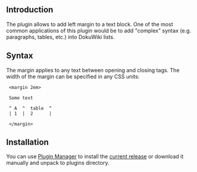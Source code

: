 ## Introduction ##

The plugin allows to add left margin to a text block. One of the most common applications of this plugin would be to add "complex" syntax (e.g. paragraphs, tables, etc.) into DokuWiki lists.


## Syntax ##

The margin applies to any text between opening and closing tags. The width of the margin can be specified in any CSS units:

```
 <margin 2em>

 Some text

 ^ A  ^  table  ^
 | 1  |  2      |

 </margin>
```


## Installation ##

You can use [Plugin Manager](http://www.dokuwiki.org/plugin:plugin) to install the [current release](http://dwp-forge.googlecode.com/files/margin-2008-11-17.zip) or download it manually and unpack to plugins directory.